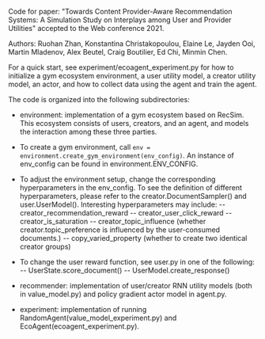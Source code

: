 Code for paper: "Towards Content Provider-Aware Recommendation Systems:
A Simulation Study on Interplays among User and Provider Utilities"
accepted to the Web conference 2021.

Authors:
Ruohan Zhan, Konstantina Christakopoulou, Elaine Le, Jayden Ooi,
Martin Mladenov, Alex Beutel, Craig Boutilier, Ed Chi, Minmin Chen.

For a quick start, see experiment/ecoagent_experiment.py for how to initialize a
gym ecosystem environment, a user utility model, a creator utility model,
an actor, and how to collect data using the agent and train the agent.

The code is organized into the following subdirectories:
* environment: implementation of a gym ecosystem based on RecSim.
This ecosystem consists of users, creators, and an agent, and models the
interaction among these three parties.
- To create a gym environment, call
`env = environment.create_gym_environment(env_config)`.
An instance of env_config can be found in environment.ENV_CONFIG.

- To adjust the environment setup, change the corresponding hyperparameters in
the env_config. To see the definition of different hyperparameters, please refer
to the creator.DocumentSampler() and user.UserModel().
Interesting hyperparameters may include:
-- creator_recommendation_reward
-- creator_user_click_reward
-- creator_is_saturation
-- creator_topic_influence
(whether creator.topic_preference is influenced by the user-consumed documents.)
-- copy_varied_property (whether to create two identical creator groups)

- To change the user reward function, see user.py in one of the following:
-- UserState.score_document()
-- UserModel.create_response()

* recommender: implementation of user/creator RNN utility models
(both in value_model.py) and policy gradient actor model in agent.py.

* experiment: implementation of running RandomAgent(value_model_experiment.py)
and EcoAgent(ecoagent_experiment.py).
